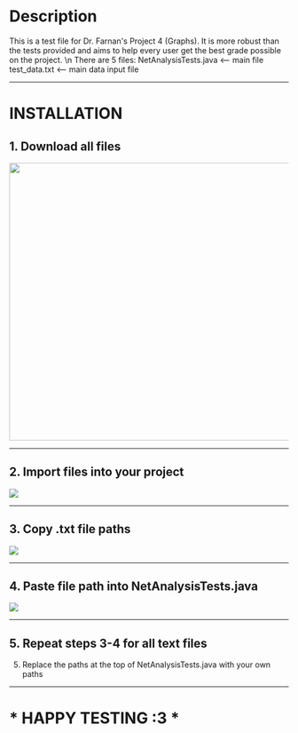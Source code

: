 # Description
This is a test file for Dr. Farnan's Project 4 (Graphs). It is more robust than the tests provided and aims to help every user get the best grade possible on the project. 
\n There are 5 files:
NetAnalysisTests.java <-- main file
test_data.txt <-- main data input file

---

# INSTALLATION
## 1. Download all files
   <img src = "https://github.com/TylerRyan16/NetAnalysis-Tests/assets/92388210/6ee8d876-824a-49c7-b9e8-62691b48c312" width = "800" height = "500">

---


## 2. Import files into your project 
   <img src = "https://github.com/TylerRyan16/NetAnalysis-Tests/assets/92388210/cdc03619-3dd0-4fcf-9508-f93dc4e46966">

---

## 3. Copy .txt file paths
  <img src = "https://github.com/TylerRyan16/NetAnalysis-Tests/assets/92388210/01747b7a-faba-4795-a175-1f85f387a81e">
  
---

## 4. Paste file path into NetAnalysisTests.java
   <img src = "https://github.com/TylerRyan16/NetAnalysis-Tests/assets/92388210/cebb8158-02fb-449f-a6f0-7d4f9b0af3e6">

---

## 5. Repeat steps 3-4 for all text files
5. Replace the paths at the top of NetAnalysisTests.java with your own paths

---

# * HAPPY TESTING :3 * 
